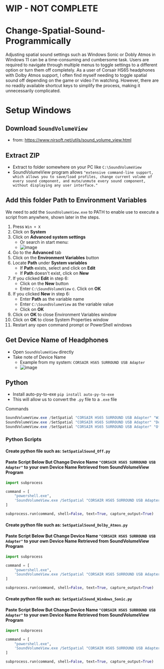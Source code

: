 # WIP - NOT COMPLETE

# Change-Spatial-Sound-Programmically

Adjusting spatial sound settings such as Windows Sonic or Dobly Atmos in Windows 11 can be a time-consuming and cumbersome task. Users are required to navigate through multiple menus to toggle settings to a different option or turn them off completely. As a user of Corsair HS65 headphones with Dolby Atmos support, I often find myself needing to toggle spatial sound off depending on the game or video I'm watching. However, there are no readily available shortcut keys to simplify the process, making it unnecessarily complicated.

# Setup Windows

## Download `SoundVolumeView` 
- from: https://www.nirsoft.net/utils/sound_volume_view.html
## Extract ZIP 
- Extract to folder somewhere on your PC like `C:\SoundVolumeView`
- SoundVolumeView program allows `"extensive command-line support, which allows you to save/load profiles, change current volume of every sound component, and mute/unmute every sound component, without displaying any user interface."`

## Add this folder Path to Environment Variables
We need to add the `SoundVolumeView.exe` to PATH to enable use to execute a script from anywhere, shown later in the steps.

1. Press `Win + X`
2. Click on **System**
3. Click on **Advanced system settings**
	- Or search in start menu: 
	- ![image](https://user-images.githubusercontent.com/11472492/228288232-22fa5257-2cdb-4c54-89f4-e017a13f4b98.png)
4. Go to the **Advanced** tab
5. Click on the **Environment Variables** button
6. Locate **Path** under **System variables**
   - If **Path** exists, select and click on **Edit**
   - If **Path** doesn't exist, click on **New**
7. If you clicked **Edit** in step 6:
   - Click on the **New** button
   - Enter `C:\SoundVolumeView`
   c. Click on **OK**
8. If you clicked **New** in step 6:
   - Enter **Path** as the variable name
   - Enter `C:\SoundVolumeView` as the variable value
   - Click on **OK**
9. Click on **OK** to close Environment Variables window
10. Click on **OK** to close System Properties window
11. Restart any open command prompt or PowerShell windows

## Get Device Name of Headphones
- Open `SoundVolumeView` directly
- Take note of Device Name
	- Example from my system: `CORSAIR HS65 SURROUND USB Adapter`
	- ![image](https://user-images.githubusercontent.com/11472492/228289670-06558592-122e-4a2d-a58d-ceb73f0bef50.png)


## Python
- Install auto-py-to-exe `pip install auto-py-to-exe`
- This will allow us to convert the `.py` file to a `.exe` file

Commands
```powershell
SoundVolumeView.exe /SetSpatial "CORSAIR HS65 SURROUND USB Adapter" "Windows Sonic For Headphones"
SoundVolumeView.exe /SetSpatial "CORSAIR HS65 SURROUND USB Adapter" "Dolby Atmos For Headphones"
SoundVolumeView.exe /SetSpatial "CORSAIR HS65 SURROUND USB Adapter" "Off"
```

### Python Scripts
#### Create python file such as: `SetSpatialSound_Off.py`
#### Paste Script Below But Change Device Name  `"CORSAIR HS65 SURROUND USB Adapter"` to your own Device Name Retrieved from SoundVolumeView Program
```python
import subprocess

command = [
    "powershell.exe",
    'SoundVolumeView.exe /SetSpatial "CORSAIR HS65 SURROUND USB Adapter" ""'
]

subprocess.run(command, shell=False, text=True, capture_output=True)

```
#### Create python file such as: `SetSpatialSound_Dolby_Atmos.py`
#### Paste Script Below But Change Device Name  `"CORSAIR HS65 SURROUND USB Adapter"` to your own Device Name Retrieved from SoundVolumeView Program
```python
import subprocess

command = [
    "powershell.exe",
    'SoundVolumeView.exe /SetSpatial "CORSAIR HS65 SURROUND USB Adapter" ""'
]

subprocess.run(command, shell=False, text=True, capture_output=True)

```
#### Create python file such as: `SetSpatialSound_Windows_Sonic.py`
#### Paste Script Below But Change Device Name  `"CORSAIR HS65 SURROUND USB Adapter"` to your own Device Name Retrieved from SoundVolumeView Program
```python
import subprocess

command = [
    "powershell.exe",
    'SoundVolumeView.exe /SetSpatial "CORSAIR HS65 SURROUND USB Adapter" ""'
]

subprocess.run(command, shell=False, text=True, capture_output=True)

```
